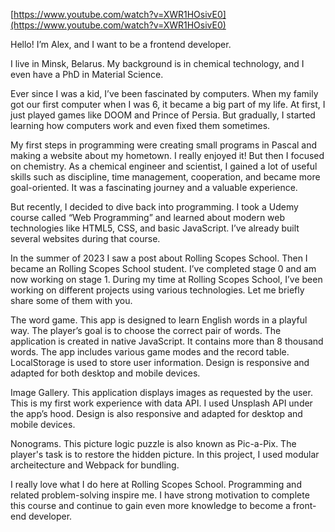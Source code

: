 [https://www.youtube.com/watch?v=XWR1HOsivE0](https://www.youtube.com/watch?v=XWR1HOsivE0)

Hello! I’m Alex, and I want to be a frontend developer.

I live in Minsk, Belarus. My background is in chemical technology, and I even have a PhD in Material Science.

Ever since I was a kid, I’ve been fascinated by computers. When my family got our first computer when I was 6, it became a big part of my life. At first, I just played games like DOOM and Prince of Persia. But gradually, I started learning how computers work and even fixed them sometimes.

My first steps in programming were creating small programs in Pascal and making a website about my hometown. I really enjoyed it! But then I focused on chemistry.
As a chemical engineer and scientist, I gained a lot of useful skills such as discipline, time management, cooperation, and became more goal-oriented. It was a fascinating journey and a valuable experience.

But recently, I decided to dive back into programming. I took a Udemy course called “Web Programming” and learned about modern web technologies like HTML5, CSS, and basic JavaScript. I’ve already built several websites during that course.

In the summer of 2023 I saw a post about Rolling Scopes School. Then I became an Rolling Scopes School student. I’ve completed stage 0 and am now working on stage 1.
During my time at Rolling Scopes School, I’ve been working on different projects using various technologies. Let me briefly share some of them with you.

The word game. This app is designed to learn English words in a playful way. The player’s goal is to choose the correct pair of words. The application is created in native JavaScript. It contains more than 8 thousand words. The app includes various game modes and the record table. LocalStorage is used to store user information. Design is responsive and adapted for both desktop and mobile devices.

Image Gallery. This application displays images as requested by the user. This is my first work experience with data API. I used Unsplash API under the app’s hood. Design is also responsive and adapted for desktop and mobile devices.

Nonograms. This picture logic puzzle is also known as Pic-a-Pix. The player's task is to restore the hidden picture. In this project, I used modular archeitecture and Webpack for bundling.

I really love what I do here at Rolling Scopes School. Programming and related problem-solving inspire me. I have strong motivation to complete this course and continue to gain even more knowledge to become a front-end developer.